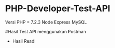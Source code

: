 # PHP-Developer-Test-API

Versi PHP = 7.2.3
Node Express
MySQL


#Hasil Test API menggunakan Postman
* Hasil Read

